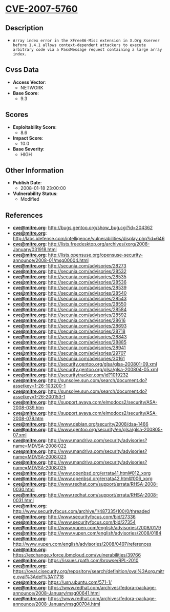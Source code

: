 
# [CVE-2007-5760](http://bugs.gentoo.org/show_bug.cgi?id=204362)

## Description

- `Array index error in the XFree86-Misc extension in X.Org Xserver before 1.4.1 allows context-dependent attackers to execute arbitrary code via a PassMessage request containing a large array index.`

## Cvss Data

- **Access Vector**:
  - NETWORK
- **Base Score**:
  - 9.3

## Scores

- **Exploitability Score**:
  - 8.6
- **Impact Score**:
  - 10.0
- **Base Severity**:
  - HIGH

## Other Information

- **Publish Date**:
  - 2008-01-18 23:00:00
- **Vulnerability Status**:
  - Modified

## References

- **cve@mitre.org**: http://bugs.gentoo.org/show_bug.cgi?id=204362
- **cve@mitre.org**: http://labs.idefense.com/intelligence/vulnerabilities/display.php?id=646
- **cve@mitre.org**: http://lists.freedesktop.org/archives/xorg/2008-January/031918.html
- **cve@mitre.org**: http://lists.opensuse.org/opensuse-security-announce/2008-01/msg00004.html
- **cve@mitre.org**: http://secunia.com/advisories/28273
- **cve@mitre.org**: http://secunia.com/advisories/28532
- **cve@mitre.org**: http://secunia.com/advisories/28535
- **cve@mitre.org**: http://secunia.com/advisories/28536
- **cve@mitre.org**: http://secunia.com/advisories/28539
- **cve@mitre.org**: http://secunia.com/advisories/28540
- **cve@mitre.org**: http://secunia.com/advisories/28543
- **cve@mitre.org**: http://secunia.com/advisories/28550
- **cve@mitre.org**: http://secunia.com/advisories/28584
- **cve@mitre.org**: http://secunia.com/advisories/28592
- **cve@mitre.org**: http://secunia.com/advisories/28616
- **cve@mitre.org**: http://secunia.com/advisories/28693
- **cve@mitre.org**: http://secunia.com/advisories/28718
- **cve@mitre.org**: http://secunia.com/advisories/28843
- **cve@mitre.org**: http://secunia.com/advisories/28885
- **cve@mitre.org**: http://secunia.com/advisories/28941
- **cve@mitre.org**: http://secunia.com/advisories/29707
- **cve@mitre.org**: http://secunia.com/advisories/30161
- **cve@mitre.org**: http://security.gentoo.org/glsa/glsa-200801-09.xml
- **cve@mitre.org**: http://security.gentoo.org/glsa/glsa-200804-05.xml
- **cve@mitre.org**: http://securitytracker.com/id?1019232
- **cve@mitre.org**: http://sunsolve.sun.com/search/document.do?assetkey=1-26-103200-1
- **cve@mitre.org**: http://sunsolve.sun.com/search/document.do?assetkey=1-26-200153-1
- **cve@mitre.org**: http://support.avaya.com/elmodocs2/security/ASA-2008-039.htm
- **cve@mitre.org**: http://support.avaya.com/elmodocs2/security/ASA-2008-078.htm
- **cve@mitre.org**: http://www.debian.org/security/2008/dsa-1466
- **cve@mitre.org**: http://www.gentoo.org/security/en/glsa/glsa-200805-07.xml
- **cve@mitre.org**: http://www.mandriva.com/security/advisories?name=MDVSA-2008:022
- **cve@mitre.org**: http://www.mandriva.com/security/advisories?name=MDVSA-2008:023
- **cve@mitre.org**: http://www.mandriva.com/security/advisories?name=MDVSA-2008:025
- **cve@mitre.org**: http://www.openbsd.org/errata41.html#012_xorg
- **cve@mitre.org**: http://www.openbsd.org/errata42.html#006_xorg
- **cve@mitre.org**: http://www.redhat.com/support/errata/RHSA-2008-0030.html
- **cve@mitre.org**: http://www.redhat.com/support/errata/RHSA-2008-0031.html
- **cve@mitre.org**: http://www.securityfocus.com/archive/1/487335/100/0/threaded
- **cve@mitre.org**: http://www.securityfocus.com/bid/27336
- **cve@mitre.org**: http://www.securityfocus.com/bid/27354
- **cve@mitre.org**: http://www.vupen.com/english/advisories/2008/0179
- **cve@mitre.org**: http://www.vupen.com/english/advisories/2008/0184
- **cve@mitre.org**: http://www.vupen.com/english/advisories/2008/0497/references
- **cve@mitre.org**: https://exchange.xforce.ibmcloud.com/vulnerabilities/39766
- **cve@mitre.org**: https://issues.rpath.com/browse/RPL-2010
- **cve@mitre.org**: https://oval.cisecurity.org/repository/search/definition/oval%3Aorg.mitre.oval%3Adef%3A11718
- **cve@mitre.org**: https://usn.ubuntu.com/571-1/
- **cve@mitre.org**: https://www.redhat.com/archives/fedora-package-announce/2008-January/msg00641.html
- **cve@mitre.org**: https://www.redhat.com/archives/fedora-package-announce/2008-January/msg00704.html
